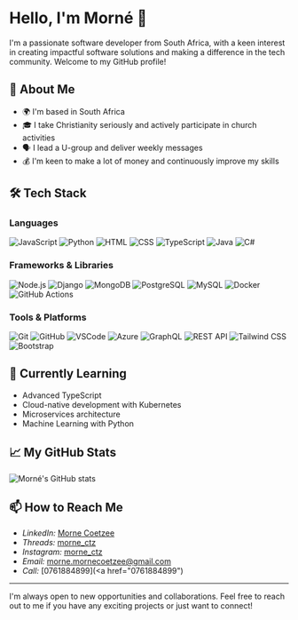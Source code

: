 # Hello, I'm Morné 👋

I'm a passionate software developer from South Africa, with a keen interest in creating impactful software solutions and making a difference in the tech community. Welcome to my GitHub profile!

## 🚀 About Me

- 🌍 I'm based in South Africa
- 🎓 I take Christianity seriously and actively participate in church activities
- 🗣️ I lead a U-group and deliver weekly messages
- 💰 I'm keen to make a lot of money and continuously improve my skills

## 🛠️ Tech Stack

### Languages

![JavaScript](https://img.shields.io/badge/-JavaScript-black?style=flat-square&logo=javascript)
![Python](https://img.shields.io/badge/-Python-black?style=flat-square&logo=python)
![HTML](https://img.shields.io/badge/-HTML5-black?style=flat-square&logo=html5)
![CSS](https://img.shields.io/badge/-CSS3-black?style=flat-square&logo=css3)
![TypeScript](https://img.shields.io/badge/-TypeScript-black?style=flat-square&logo=typescript)
![Java](https://img.shields.io/badge/-Java-black?style=flat-square&logo=java)
![C#](https://img.shields.io/badge/-C%23-black?style=flat-square&logo=c-sharp)

### Frameworks & Libraries

![Node.js](https://img.shields.io/badge/-Node.js-black?style=flat-square&logo=node.js)
![Django](https://img.shields.io/badge/-Django-black?style=flat-square&logo=django)
![MongoDB](https://img.shields.io/badge/-MongoDB-black?style=flat-square&logo=mongodb)
![PostgreSQL](https://img.shields.io/badge/-PostgreSQL-black?style=flat-square&logo=postgresql)
![MySQL](https://img.shields.io/badge/-MySQL-black?style=flat-square&logo=mysql)
![Docker](https://img.shields.io/badge/-Docker-black?style=flat-square&logo=docker)
![GitHub Actions](https://img.shields.io/badge/-GitHub%20Actions-black?style=flat-square&logo=github-actions)

### Tools & Platforms

![Git](https://img.shields.io/badge/-Git-black?style=flat-square&logo=git)
![GitHub](https://img.shields.io/badge/-GitHub-black?style=flat-square&logo=github)
![VSCode](https://img.shields.io/badge/-VS%20Code-black?style=flat-square&logo=visual-studio-code)
![Azure](https://img.shields.io/badge/-Azure-black?style=flat-square&logo=microsoft-azure)
![GraphQL](https://img.shields.io/badge/-GraphQL-black?style=flat-square&logo=graphql)
![REST API](https://img.shields.io/badge/-REST%20API-black?style=flat-square&logo=rest-api)
![Tailwind CSS](https://img.shields.io/badge/-Tailwind%20CSS-black?style=flat-square&logo=tailwind-css)
![Bootstrap](https://img.shields.io/badge/-Bootstrap-black?style=flat-square&logo=bootstrap)

## 🌱 Currently Learning

- Advanced TypeScript
- Cloud-native development with Kubernetes
- Microservices architecture
- Machine Learning with Python

## 📈 My GitHub Stats

![Morné's GitHub stats](https://github-readme-stats.vercel.app/api?username=Morne-Coetzee&show_icons=true&theme=radical)

## 📫 How to Reach Me

- *LinkedIn:* [Morne Coetzee](https://www.linkedin.com/in/morn%C3%A9-c-39087314a?utm_source=share&utm_campaign=share_via&utm_content=profile&utm_medium=ios_app)
- *Threads:* [morne_ctz](https://www.threads.net/@morne_ctz)
- *Instagram:* [morne_ctz](https://www.instagram.com/morne_ctz?igsh=MWFwYnUyMnVvcXNsZg%3D%3D&utm_source=qr)
- *Email:* [morne.mornecoetzee@gmail.com](mailto:morne.mornecoetzee@gmail.com)
- *Call:* [0761884899](<a href="0761884899")

---

I'm always open to new opportunities and collaborations. Feel free to reach out to me if you have any exciting projects or just want to connect!